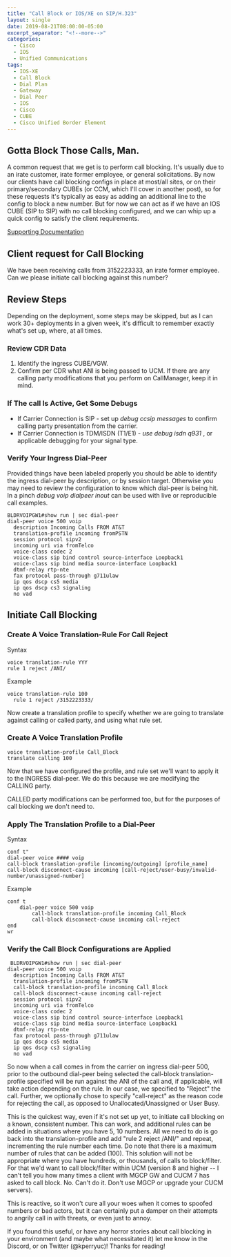 ```yaml
---
title: "Call Block or IOS/XE on SIP/H.323"
layout: single
date: 2019-08-21T08:00:00-05:00
excerpt_separator: "<!--more-->"
categories:
  - Cisco
  - IOS
  - Unified Communications
tags:
  - IOS-XE
  - Call Block
  - Dial Plan
  - Gateway
  - Dial Peer
  - IOS
  - Cisco
  - CUBE
  - Cisco Unified Border Element
---
```


## Gotta Block Those Calls, Man.

A common request that we get is to perform call blocking. It's usually due to an irate customer, irate former employee, or general solicitations. By now our clients have call blocking configs in place at most/all sites, or on their primary/secondary CUBEs (or CCM, which I'll cover in another post), so for these requests it's typically as easy as adding an additional line to the config to block a new number.<!--more--> But for now we can act as if we have an IOS CUBE (SIP to SIP) with no call blocking configured, and we can whip up a quick config to satisfy the client requirements.

[Supporting Documentation](http://www.cisco.com/c/en/us/support/docs/voice/call-routing-dial-plans/64020-number-voice-translation-profiles.html)

## Client request for Call Blocking

We have been receiving calls from 3152223333, an irate former employee. Can we please initiate call blocking against this number?

## Review Steps

Depending on the deployment, some steps may be skipped, but as I can work 30+ deployments in a given week, it's difficult to remember exactly what's set up, where, at all times.

### Review CDR Data

1. Identify the ingress CUBE/VGW.
2. Confirm per CDR what ANI is being passed to UCM. If there are any calling party modifications that you perform on CallManager, keep it in mind.

### If The call Is Active, Get Some Debugs

- If Carrier Connection is SIP - set up *debug ccsip messages* to confirm calling party presentation from the carrier.
- If Carrier Connection is TDM/ISDN (T1/E1) - *use debug isdn q931* , or applicable debugging for your signal type.

### Verify Your Ingress Dial-Peer

Provided things have been labeled properly you should be able to identify the ingress dial-peer by description, or by session target. Otherwise you may need to review the configuration to know which dial-peer is being hit. In a pinch *debug voip dialpeer inout* can be used with live or reproducible call examples.

```text
BLDRVOIPGW1#show run | sec dial-peer
dial-peer voice 500 voip
  description Incoming Calls FROM AT&T
  translation-profile incoming fromPSTN
  session protocol sipv2
  incoming uri via fromTelco
  voice-class codec 2
  voice-class sip bind control source-interface Loopback1
  voice-class sip bind media source-interface Loopback1
  dtmf-relay rtp-nte
  fax protocol pass-through g711ulaw
  ip qos dscp cs5 media
  ip qos dscp cs3 signaling
  no vad
```

## Initiate Call Blocking

### Create A Voice Translation-Rule For Call Reject

Syntax

```text
voice translation-rule YYY
rule 1 reject /ANI/
```

Example

```text
voice translation-rule 100
  rule 1 reject /3152223333/
```

Now create a translation profile to specify whether we are going to translate against calling or called party, and using what rule set.

### Create A Voice Translation Profile

```text
voice translation-profile Call_Block
translate calling 100
```

Now that we have configured the profile, and rule set we'll want to apply it to the INGRESS dial-peer. We do this because we are modifying the CALLING party.

CALLED party modifications can be performed too, but for the purposes of call blocking we don't need to.

### Apply The Translation Profile to a Dial-Peer

Syntax

```text
conf t"
dial-peer voice #### voip
call-block translation-profile [incoming/outgoing] [profile_name]
call-block disconnect-cause incoming [call-reject/user-busy/invalid-number/unassigned-number]
```

Example

```text
conf t
    dial-peer voice 500 voip
        call-block translation-profile incoming Call_Block
        call-block disconnect-cause incoming call-reject
end
wr
```

### Verify the Call Block Configurations are Applied

```text
 BLDRVOIPGW1#show run | sec dial-peer
dial-peer voice 500 voip
  description Incoming Calls FROM AT&T
  translation-profile incoming fromPSTN
  call-block translation-profile incoming Call_Block
  call-block disconnect-cause incoming call-reject
  session protocol sipv2
  incoming uri via fromTelco
  voice-class codec 2
  voice-class sip bind control source-interface Loopback1
  voice-class sip bind media source-interface Loopback1
  dtmf-relay rtp-nte
  fax protocol pass-through g711ulaw
  ip qos dscp cs5 media
  ip qos dscp cs3 signaling
  no vad
```

So now when a call comes in from the carrier on ingress dial-peer 500, prior to the outbound dial-peer being selected the call-block translation-profile specified will be run against the ANI of the call and, if applicable, will take action depending on the rule. In our case, we specified to "Reject" the call. Further, we optionally chose to specify "call-reject" as the  reason code for rejecting the call, as opposed to Unallocated/Unassigned or User Busy.

This is the quickest way, even if it's not set up yet, to initiate call blocking on a known, consistent number. This can work, and additional rules can be added in situations where you have 5, 10 numbers. All we need to do is go back into the translation-profile and add "rule 2 reject /ANI/" and repeat, incrementing the rule number each time. Do note that there is a maximum number of rules that can be added (100). This solution will not be appropriate where you have hundreds, or thousands, of calls to block/filter. For that we'd want to call block/filter within UCM (version 8 and higher -- I can't tell you how many times a client with MGCP GW and CUCM 7 has asked to call block. No. Can't do it. Don't use MGCP or upgrade your CUCM servers).

This is reactive, so it won't cure all your woes when it comes to spoofed numbers or bad actors, but it can certainly put a damper on their attempts to angrily call in with threats, or even just to annoy.

If you found this useful, or have any horror stories about call blocking in your environment (and maybe what necessitated it) let me know in the Discord, or on Twitter (@kperryuc)! Thanks for reading!
